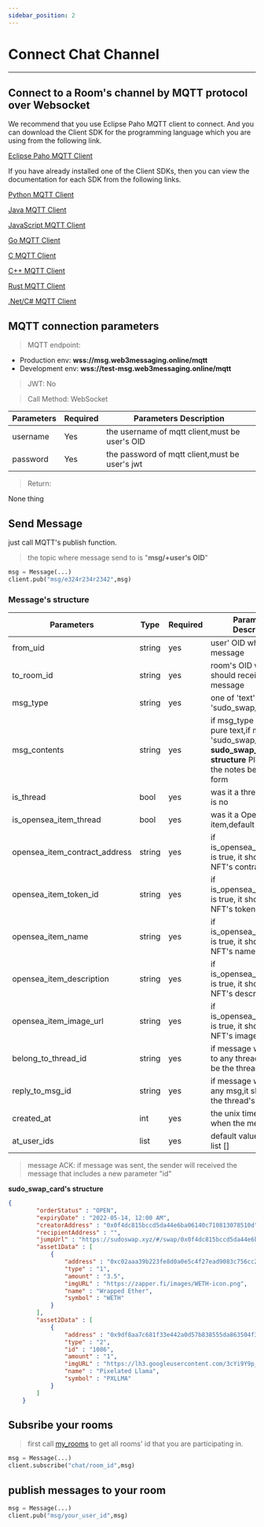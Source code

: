 ```yaml
---
sidebar_position: 2
---
```


# Connect Chat Channel
___
## Connect to a Room's channel by MQTT protocol over Websocket

We recommend that you use Eclipse Paho MQTT client to connect. And you can download the Client SDK for the programming language which you are using from the following link.

[Eclipse Paho MQTT Client](https://www.eclipse.org/paho/index.php?page=downloads.php)

If you have already installed one of the Client SDKs, then you can view the documentation for each SDK from the following links.

[Python MQTT Client](https://www.eclipse.org/paho/index.php?page=clients/python/docs/index.php)

[Java MQTT Client](https://www.eclipse.org/paho/index.php?page=clients/java/index.php)

[JavaScript MQTT Client](https://www.eclipse.org/paho/index.php?page=clients/js/index.php)

[Go MQTT Client](https://www.eclipse.org/paho/index.php?page=clients/golang/index.php)

[C MQTT Client](https://www.eclipse.org/paho/index.php?page=clients/c/index.php)

[C++ MQTT Client](https://www.eclipse.org/paho/index.php?page=clients/cpp/index.php)

[Rust MQTT Client](https://www.eclipse.org/paho/index.php?page=clients/rust/index.php)

[.Net/C# MQTT Client](https://www.eclipse.org/paho/index.php?page=clients/dotnet/index.php)

## MQTT connection parameters

> MQTT endpoint:

- Production env:     **wss://msg.web3messaging.online/mqtt**
- Development env:    **wss://test-msg.web3messaging.online/mqtt**


> JWT: No

> Call Method: WebSocket

| Parameters | Required |  Parameters Description|
| ------------- | ------------- |--------|
| username  | Yes  |  the username of mqtt client,must be user's OID  |
| password  | Yes  |  the password of mqtt client,must be user's jwt  |

> Return:

None thing

## Send Message

just call MQTT's publish function.
> the topic where message send to is "**msg/+user's OID**"

```python
msg = Message(...)
client.pub("msg/e324r234r2342",msg)
```


### Message's structure
| Parameters | Type | Required |  Parameters Description|
| ---------|------ | ------------- |--------|
|from_uid|string|yes|user' OID who sent the message|
|to_room_id|string|yes|room's OID which should receivced the message|
|msg_type|string|yes|one of 'text' and 'sudo_swap_card'|
|msg_contents|string|yes|if msg_type is 'text',it is pure text,if msg_type is 'sudo_swap_card',see **sudo_swap_card's structure** Please see the notes below this form |
|is_thread|bool|yes|was it a thread,default is no|
|is_opensea_item_thread|bool|yes|was it a OpenSea item,default is no|
|opensea_item_contract_address|string|yes|if is_opensea_item_thread is true, it should be NFT's contract address|
|opensea_item_token_id|string|yes|if is_opensea_item_thread is true, it should be NFT's token id|
|opensea_item_name|string|yes|if is_opensea_item_thread is true, it should be NFT's name|
|opensea_item_description|string|yes|if is_opensea_item_thread is true, it should be NFT's description|
|opensea_item_image_url|string|yes|if is_opensea_item_thread is true, it should be NFT's image path|
|belong_to_thread_id|string|yes|if message was belong to any thread,it should be the thread's OID |
|reply_to_msg_id|string|yes|if message was reply to any msg,it should be the thread's OID|
|created_at|int|yes|the unix time stamp when the message sent|
|at_user_ids|list|yes|default value is empty list []|

> message ACK: if message was sent, the sender will received the message that includes a new parameter "id"


**sudo_swap_card's structure**

```json
{
		"orderStatus" : "OPEN",
		"expiryDate" : "2022-05-14, 12:00 AM",
		"creatorAddress" : "0x0f4dc815bccd5da44e6ba06140c710813078510d",
		"recipientAddress" : "",
		"jumpUrl" : "https://sudoswap.xyz/#/swap/0x0f4dc815bccd5da44e6ba06140c710813078510d/1",
		"asset1Data" : [
			{
				"address" : "0xc02aaa39b223fe8d0a0e5c4f27ead9083c756cc2",
				"type" : "1",
				"amount" : "3.5",
				"imgURL" : "https://zapper.fi/images/WETH-icon.png",
				"name" : "Wrapped Ether",
				"symbol" : "WETH"
			}
		],
		"asset2Data" : [
			{
				"address" : "0x9df8aa7c681f33e442a0d57b838555da863504f3",
				"type" : "2",
				"id" : "1086",
				"amount" : "1",
				"imgURL" : "https://lh3.googleusercontent.com/3cYi9Y9p_ZEPKsIGcMuCnfZTKP3Q6hPDUfkaVMAZbVKRs88NpdOPCepQFMnKIT22Rh2E2Z8IcAYul4JiPhm12nfv0A0zKCUOz9AB=s250",
				"name" : "Pixelated Llama",
				"symbol" : "PXLLMA"
			}
		]
	}
```


##  Subsribe your rooms
> first call [my_rooms](/docs/Web3MQ-RESTFul-API/Room/get-chat-rooms) to get all rooms' id that you are participating in.

```python
msg = Message(...)
client.subscribe("chat/room_id",msg)
```


##  publish messages to your room


```python
msg = Message(...)
client.pub("msg/your_user_id",msg)
```